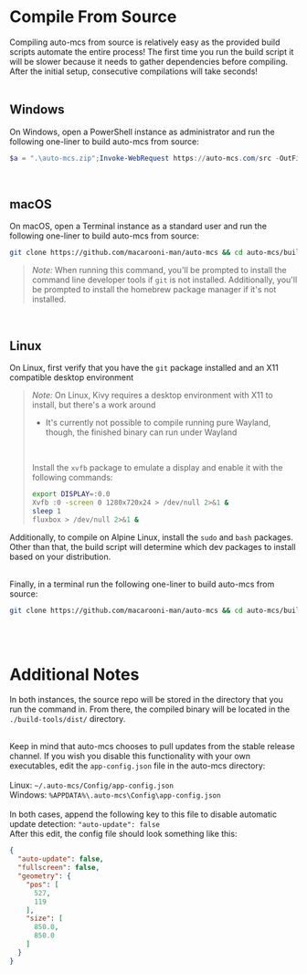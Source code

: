 # Compile From Source

Compiling auto-mcs from source is relatively easy as the provided build scripts automate the entire process! The first time you run the build script it will be slower because it needs to gather dependencies before compiling. After the initial setup, consecutive compilations will take seconds!
<br><br>

## Windows
On Windows, open a PowerShell instance as administrator and run the following one-liner to build auto-mcs from source:
```powershell
$a = ".\auto-mcs.zip";Invoke-WebRequest https://auto-mcs.com/src -OutFile $a;Expand-Archive $a -DestinationPath ".";Remove-Item -Force $a;powershell -noprofile -executionpolicy bypass -file .\auto-mcs-main\build-tools\build-windows.ps1
```

<br>

## macOS
On macOS, open a Terminal instance as a standard user and run the following one-liner to build auto-mcs from source:
```sh
git clone https://github.com/macarooni-man/auto-mcs && cd auto-mcs/build-tools && chmod +x build-macos.sh && ./build-macos.sh
```
> _Note:_   When running this command, you'll be prompted to install the command line developer tools if `git` is not installed. Additionally, you'll be prompted to install the homebrew package manager if it's not installed.

<br>

## Linux

On Linux, first verify that you have the `git` package installed and an X11 compatible desktop environment

> _Note:_   On Linux, Kivy requires a desktop environment with X11 to install, but there's a work around
>  - It's currently not possible to compile running pure Wayland, though, the finished binary can run under Wayland
> <br>
>
> Install the `xvfb` package to emulate a display and enable it with the following commands:
> ```sh
> export DISPLAY=:0.0
> Xvfb :0 -screen 0 1280x720x24 > /dev/null 2>&1 &
> sleep 1
> fluxbox > /dev/null 2>&1 &
> ```

Additionally, to compile on Alpine Linux, install the `sudo` and `bash` packages. Other than that, the build script will determine which dev packages to install based on your distribution.
<br><br>

Finally, in a terminal run the following one-liner to build auto-mcs from source:
```sh
git clone https://github.com/macarooni-man/auto-mcs && cd auto-mcs/build-tools && chmod +x build-linux.sh && sudo ./build-linux.sh
```
<br><br>

# Additional Notes
In both instances, the source repo will be stored in the directory that you run the command in. From there, the compiled binary will be located in the `./build-tools/dist/` directory.
<br><br>

Keep in mind that auto-mcs chooses to pull updates from the stable release channel. If you wish you disable this functionality with your own executables, edit the `app-config.json` file in the auto-mcs directory:
<br><br>Linux: `~/.auto-mcs/Config/app-config.json`
<br>Windows: `%APPDATA%\.auto-mcs\Config\app-config.json`
<br><br>
In both cases, append the following key to this file to disable automatic update detection: `"auto-update": false`
<br>
After this edit, the config file should look something like this:
```json
{
  "auto-update": false,
  "fullscreen": false,
  "geometry": {
    "pos": [
      527,
      119
    ],
    "size": [
      850.0,
      850.0
    ]
  }
}
```
